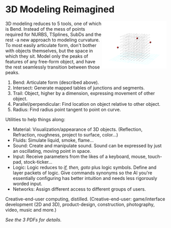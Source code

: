 # 3D Modeling Reimagined
<img align="right" src="extras/images/3redPointsBendingSpace_12secondAnimation.gif" width="40%">

3D modeling reduces to 5 tools, one of which is Bend. Instead of the mess of points required for NURBS, TSplines, SubDs and the rest -a new approach to modeling curvature. To most easily articulate form, don't bother with objects themselves, but the space in which they sit. Model only the peaks of features of any free-form object, and have the rest seamlessly transition between those peaks.

1. Bend: Articulate form (described above).
2. Intersect: Generate mapped tables of junctions and segments.
3. Trail: Object, higher by a dimension, expressing movement of other object.
4. Parallel/perpendicular: Find location on object relative to other object.
5. Radius: Find radius point tangent to point on curve.

Utilities to help things along:

- Material: Visualization/appearance of 3D objects. (Reflection, Refraction, roughness, project to surface, color...)
- Fluids: Simulate liquid, smoke, flame...
- Sound: Create and manipulate sound. Sound can be expressed by just an oscillating, moving point in space.
- Input: Receive parameters from the likes of a keyboard, mouse, touch-pad, stock-ticker...
- Logic: Logic reduces to *if, then, goto* plus logic symbols. Define and layer packets of logic. Give commands synonyms so the AI you're essentially configuring has better intuition and needs less rigorously worded input.
- Networks: Assign different access to different groups of users.

Creative-end-user computing, distilled. (Creative-end-user: game/interface development (2D and 3D), product-design, construction, photography, video, music and more.)

*See the 3 PDFs for details.*
